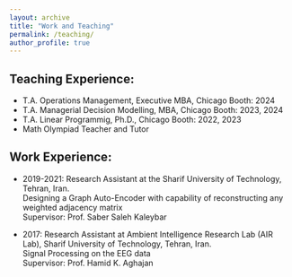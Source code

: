 ```yaml
---
layout: archive
title: "Work and Teaching"
permalink: /teaching/
author_profile: true
---
```


<!-- {% include base_path %}

{% for post in site.teaching reversed %}
  {% include archive-single.html %}
{% endfor %} -->


Teaching Experience:
--------------------
<!-- * T.A. for the Managerial Decision Modeling undergraduate course at Chicago Booth (2 sections) -->
<!-- * T.A. for the Linear Programmig Ph.D. course at Chicago Booth -->
* T.A. Operations Management, Executive MBA, Chicago Booth: 2024 
* T.A. Managerial Decision Modelling, MBA, Chicago Booth: 2023, 2024 
* T.A. Linear Programmig, Ph.D., Chicago Booth: 2022, 2023 
* Math Olympiad Teacher and Tutor 

Work Experience:
----------------
<!-- * Management of Electrical Power Distribution Networks, Internship -->
<!-- * Math Olympiad Teacher and Tutor -->

* 2019-2021: Research Assistant at the Sharif University of Technology, Tehran, Iran.\
Designing a Graph Auto-Encoder with capability of reconstructing any weighted adjacency matrix\
Supervisor: Prof. Saber Saleh Kaleybar

* 2017: Research Assistant at Ambient Intelligence Research Lab (AIR Lab), Sharif University of Technology, Tehran, Iran.\
Signal Processing on the EEG data\
Supervisor: Prof. Hamid K. Aghajan